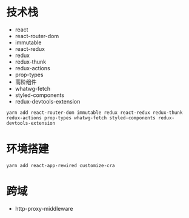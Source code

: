 # 技术栈
- react
- react-router-dom
- immutable 
- react-redux
- redux
- redux-thunk
- redux-actions
- prop-types
- 高阶组件
- whatwg-fetch
- styled-components
- redux-devtools-extension

`yarn add react-router-dom immutable redux react-redux redux-thunk redux-actions prop-types whatwg-fetch styled-components redux-devtools-extension`

# 环境搭建
`yarn add react-app-rewired customize-cra `

# 跨域
- http-proxy-middleware


